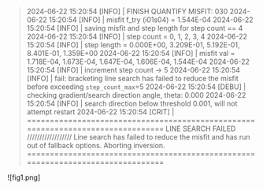 >2024-06-22 15:20:54 [INFO] | FINISH QUANTIFY MISFIT: 030
2024-06-22 15:20:54 [INFO] | misfit f_try (i01s04) = 1.544E-04
2024-06-22 15:20:54 [INFO] | saving misfit and step length for step count == 4
2024-06-22 15:20:54 [INFO] | step count  =         0,         1,         2,         3,         4
2024-06-22 15:20:54 [INFO] | step length = 0.000E+00, 3.209E-01, 5.192E-01, 8.401E-01, 1.359E+00
2024-06-22 15:20:54 [INFO] | misfit val  = 1.718E-04, 1.673E-04, 1.647E-04, 1.606E-04, 1.544E-04
2024-06-22 15:20:54 [INFO] | increment step count -> 5
2024-06-22 15:20:54 [INFO] | fail: bracketing line search has failed to reduce the misfit before exceeding `step_count_max`=5
2024-06-22 15:20:54 [DEBU] | checking gradient/search direction angle, theta:  0.000
2024-06-22 15:20:54 [INFO] | search direction below threshold 0.001, will not attempt restart
2024-06-22 15:20:54 [CRIT] |
================================================================================
                               LINE SEARCH FAILED
                               //////////////////
Line search has failed to reduce the misfit and has run out of fallback options.
Aborting inversion.
================================================================================

![fig1.png]
